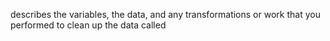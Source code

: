 describes the variables, the data, and any transformations or work that you performed to clean up the data called
